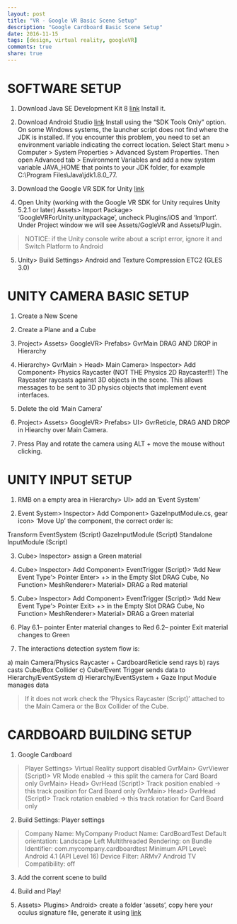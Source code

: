 ```yaml
---
layout: post
title: "VR - Google VR Basic Scene Setup"
description: "Google Cardboard Basic Scene Setup"
date: 2016-11-15
tags: [design, virtual reality, googleVR]
comments: true
share: true
---
```

# SOFTWARE SETUP

1. Download Java SE Development Kit 8 [link](http://www.oracle.com/technetwork/java/javase/downloads/jdk8-downloads-2133151.html)
Install it.

2. Download Android Studio [link](https://developers.google.com/vr/unity/get-started-android)
Install using the “SDK Tools Only” option.
On some Windows systems, the launcher script does not find where the JDK is installed. If you encounter this problem, you need to set an environment variable indicating the correct location.
Select Start menu > Computer > System Properties > Advanced System Properties. Then open Advanced tab > Environment Variables and add a new system variable JAVA_HOME that points to your JDK folder, for example C:\Program Files\Java\jdk1.8.0_77.

3. Download the Google VR SDK for Unity [link](https://developers.google.com/vr/unity/)

4. Open Unity (working with the Google VR SDK for Unity requires Unity 5.2.1 or later)
Assets> Import Package> ‘GoogleVRForUnity.unitypackage’, uncheck Plugins/iOS and ‘Import’.
Under Project window we will see Assets/GogleVR and Assets/Plugin.

> NOTICE: if the Unity console write about a script error, ignore it and Switch Platform to Android

5. Unity> Build Settings> Android and Texture Compression ETC2 (GLES 3.0)

# UNITY CAMERA BASIC SETUP

1. Create a New Scene

2. Create a Plane and a Cube

3. Project> Assets> GoogleVR> Prefabs> GvrMain DRAG AND DROP in Hierarchy

4. Hierarchy> GvrMain > Head> Main Camera> Inspector> Add Component> Physics Raycaster (NOT THE Physics 2D Raycaster!!!)
The Raycaster raycasts against 3D objects in the scene. This allows messages to be sent to 3D physics objects that implement event interfaces.

5. Delete the old ‘Main Camera’

6. Project> Assets> GoogleVR> Prefabs> UI> GvrReticle, DRAG AND DROP in Hiearchy over Main Camera.

7. Press Play and rotate the camera using ALT + move the mouse without clicking.

# UNITY INPUT SETUP

1. RMB on a empty area in Hierarchy> UI> add an ‘Event System’

2. Event System> Inspector> Add Component> GazeInputModule.cs, gear icon> ‘Move Up’ the component, the correct order is:

Transform
EventSystem (Script)
GazeInputModule (Script)
Standalone InputModule (Script)

3. Cube> Inspector> assign a Green material

4. Cube> Inspector> Add Component> EventTrigger (Script)> ‘Add New Event Type’> Pointer Enter> +> in the Empty Slot DRAG Cube, No Function> MeshRenderer> Material> DRAG a Red material

5. Cube> Inspector> Add Component> EventTrigger (Script)> ‘Add New Event Type’> Pointer Exit> +> in the Empty Slot DRAG Cube, No Function> MeshRenderer> Material> DRAG a Green material

6. Play
 6.1– pointer Enter material changes to Red
 6.2– pointer Exit material changes to Green

7. The interactions detection system flow is:

 a) main Camera/Physics Raycaster + CardboardReticle send rays
 b) rays casts Cube/Box Collider
 c) Cube/Event Trigger sends data to Hierarchy/EventSystem
 d) Hierarchy/EventSystem + Gaze Input Module manages data

> If it does not work check the ‘Physics Raycaster (Script)’ attached to the Main Camera or the Box Collider of the Cube.

# CARDBOARD BUILDING SETUP

1. Google Cardboard

 > Player Settings> Virtual Reality support disabled
 > GvrMain> GvrViewer (Script)> VR Mode enabled -> this split the camera for Card Board only
 > GvrMain> Head> GvrHead (Script)> Track position enabled -> this track position for Card Board only
 > GvrMain> Head> GvrHead (Script)> Track rotation enabled -> this track rotation for Card Board only

2. Build Settings: Player settings
 > Company Name: MyCompany
 > Product Name: CardBoardTest
 > Default orientation: Landscape Left
 > Multithreaded Rendering: on
 > Bundle Identifier: com.mycompany.cardboardtest
 > Minimum API Level: Android 4.1 (API Level 16)
 > Device Filter: ARMv7
 > Android TV Compatibility: off

3. Add the corrent scene to build

4. Build and Play!

5. Assets> Plugins> Android> create a folder ‘assets’, copy here your oculus signature file, generate it using [link](https://developer.oculus.com/osig/)
